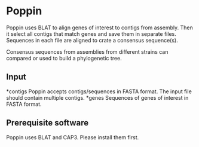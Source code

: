 Poppin
======

Poppin uses BLAT to align genes of interest to contigs from assembly.
Then it select all contigs that match genes and save them in separate files.
Sequences in each file are aligned to crate a consensus sequence(s).

Consensus sequences from assemblies from different strains can
compared or used to build a phylogenetic tree.

Input
-----
*contigs
  Poppin accepts contigs/sequences in FASTA format.
  The input file should contain multiple contigs.
*genes
  Sequences of genes of interest in FASTA format.
  
  
Prerequisite software
---------------------

Poppin uses BLAT and CAP3. Please install them first.
